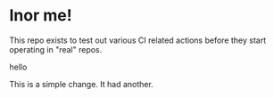# Inor me!

This repo exists to test out various CI related actions before they start operating in "real" repos.


hello

<!--

ponylang/action-testing@0.47.1

corral add github.com/ponylang/action-testing.git --version 0.47.1

other stuff

corral add github.com/ponylang/action-testing.git -v 0.47.1

-->

This is a simple change. It had another.

